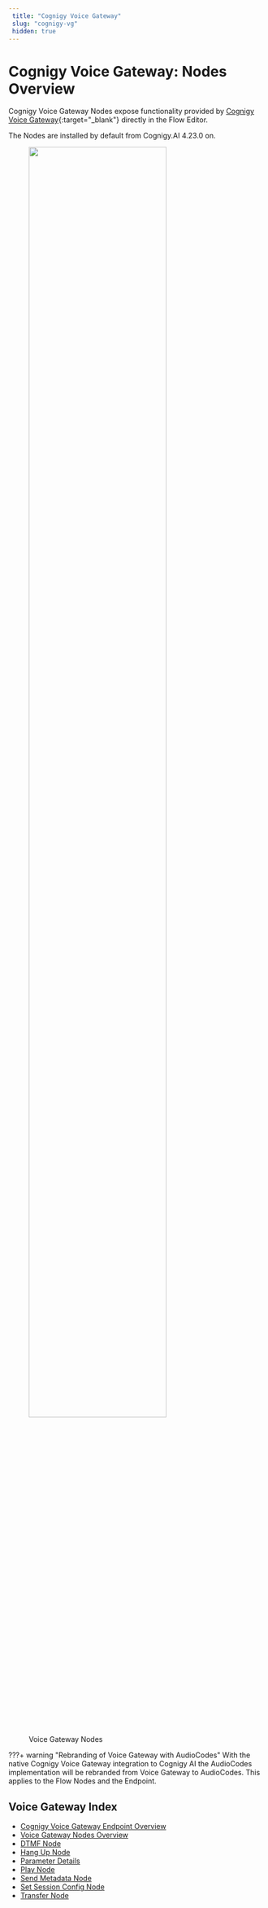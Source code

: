 ```yaml
---
 title: "Cognigy Voice Gateway" 
 slug: "cognigy-vg" 
 hidden: true 
---
```


# Cognigy Voice Gateway: Nodes Overview

Cognigy Voice Gateway Nodes expose functionality provided by [Cognigy Voice Gateway](https://www.cognigy.com/products/voice-gateway){:target="\_blank"} directly in the Flow Editor.

The Nodes are installed by default from Cognigy.AI 4.23.0 on.

<figure>
  <img class="image-center" src="{{config.site_url}}ai/flow-nodes/images/vgv2-node-overview.png" width="80%" />
  <figcaption>Voice Gateway Nodes</figcaption>
</figure>

???+ warning "Rebranding of Voice Gateway with AudioCodes"
    With the native Cognigy Voice Gateway integration to Cognigy AI the AudioCodes implementation will be rebranded from Voice Gateway to AudioCodes.
    This applies to the Flow Nodes and the Endpoint.


## Voice Gateway Index

- [Cognigy Voice Gateway Endpoint Overview ]({{config.site_url}}ai/endpoints/cognigy-vgv2/)
- [Voice Gateway Nodes Overview]({{config.site_url}}ai/flow-nodes/vgv2/voice-gateway/)
- [DTMF Node]({{config.site_url}}ai/flow-nodes/vgv2/dtmf/)
- [Hang Up Node]({{config.site_url}}ai/flow-nodes/vgv2/hangup/)
- [Parameter Details]({{config.site_url}}ai/flow-nodes/vgv2/parameter-details/)
- [Play Node]({{config.site_url}}ai/flow-nodes/vgv2/play/)
- [Send Metadata Node]({{config.site_url}}ai/flow-nodes/vgv2/send-metadata/)
- [Set Session Config Node]({{config.site_url}}ai/flow-nodes/vgv2/set-session-config/)
- [Transfer Node]({{config.site_url}}ai/flow-nodes/vgv2/transfer/)
